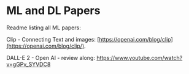 # ML and DL Papers
Readme listing all ML papers:

Clip - Connecting Text and images: [https://openai.com/blog/clip](https://openai.com/blog/clip/).

DALL-E 2 - Open AI - review along: https://www.youtube.com/watch?v=gGPv_SYVDC8
